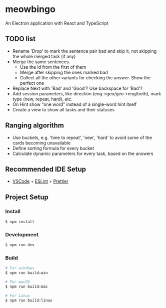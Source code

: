 # meowbingo

An Electron application with React and TypeScript

## TODO list

- Rename 'Drop' to mark the sentence pair bad and skip it, not skipping the whole merged task (if any)
- Merge the same sentences.
  + Use the id from the first of them
  - Merge after skipping the ones marked bad
  - Collect all the other variants for checking the answer. Show the perfect one
- Replace Next with 'Bad' and 'Good'? Use backspace for 'Bad'?
- Add session parameters, like direction (eng->geo/geo->eng/both), mark type (new, repeat, hard), etc.
- On Hint show "one word" instead of a single-word hint itself
- Create a view to show all tasks and their statuses

## Ranging algorithm

- Use buckets, e.g. 'time to repeat', 'new', 'hard' to avoid some of the cards becoming unavailable
- Define sorting formula for every bucket
- Calculate dynamic parameters for every task, based on the answers

## Recommended IDE Setup

- [VSCode](https://code.visualstudio.com/) + [ESLint](https://marketplace.visualstudio.com/items?itemName=dbaeumer.vscode-eslint) + [Prettier](https://marketplace.visualstudio.com/items?itemName=esbenp.prettier-vscode)

## Project Setup

### Install

```bash
$ npm install
```

### Development

```bash
$ npm run dev
```

### Build

```bash
# For windows
$ npm run build:win

# For macOS
$ npm run build:mac

# For Linux
$ npm run build:linux
```
